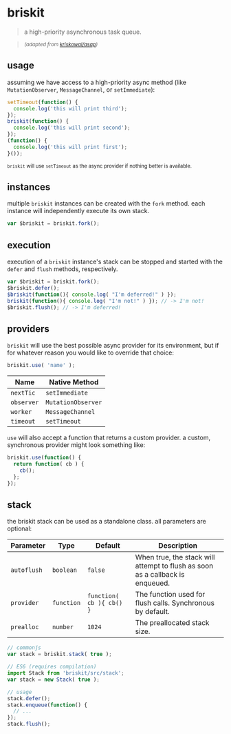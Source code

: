 # briskit

> a high-priority asynchronous task queue.

> _<sup>(adapted from [kriskowal/asap](https://github.com/kriskowal/asap))</sup>_

## usage
assuming we have access to a high-priority async method (like `MutationObserver`, `MessageChannel`, or `setImmediate`):
```javascript
setTimeout(function() {
  console.log('this will print third');
});
briskit(function() {
  console.log('this will print second');
});
(function() {
  console.log('this will print first');
}());
```
<sub>`briskit` will use `setTimeout` as the async provider if nothing better is available.</sub>

## instances
multiple `briskit` instances can be created with the `fork` method. each instance will independently execute its own stack.
```javascript
var $briskit = briskit.fork();
```

## execution
execution of a `briskit` instance's stack can be stopped and started with the `defer` and `flush` methods, respectively.
```javascript
var $briskit = briskit.fork();
$briskit.defer();
$briskit(function(){ console.log( "I'm deferred!" ) });
briskit(function(){ console.log( "I'm not!" ) }); // -> I'm not!
$briskit.flush(); // -> I'm deferred!
```

## providers
`briskit` will use the best possible async provider for its environment, but if for whatever reason you would like to override that choice:
```javascript
briskit.use( 'name' );
```
| Name | Native Method |
| ---- | ------------- |
| `nextTic` | `setImmediate` |
| `observer` | `MutationObserver` |
| `worker` | `MessageChannel` |
| `timeout` | `setTimeout` |

`use` will also accept a function that returns a custom provider. a custom, synchronous provider might look something like:
```javascript
briskit.use(function() {
  return function( cb ) {
    cb();
  };
});
```

## stack
the briskit stack can be used as a standalone class. all parameters are optional:

| Parameter | Type | Default | Description |
| --------- | ---- | ------- | ----------- |
| `autoflush` | `boolean` | `false` | When true, the stack will attempt to flush as soon as a callback is enqueued. |
| `provider` | `function` | `function( cb ){ cb() }` | The function used for flush calls. Synchronous by default. |
| `prealloc` | `number` | `1024` | The preallocated stack size. |

```javascript
// commonjs
var stack = briskit.stack( true );

// ES6 (requires compilation)
import Stack from 'briskit/src/stack';
var stack = new Stack( true );

// usage
stack.defer();
stack.enqueue(function() {
  // ...
});
stack.flush();
```
